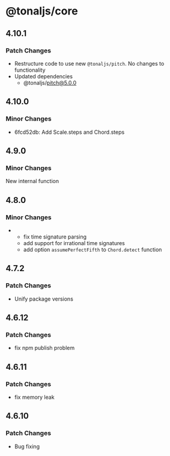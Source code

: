 # @tonaljs/core

## 4.10.1

### Patch Changes

- Restructure code to use new `@tonaljs/pitch`. No changes to functionality
- Updated dependencies
  - @tonaljs/pitch@5.0.0

## 4.10.0

### Minor Changes

- 6fcd52db: Add Scale.steps and Chord.steps

## 4.9.0

### Minor Changes

New internal function

## 4.8.0

### Minor Changes

- - fix time signature parsing
  - add support for irrational time signatures
  - add option `assumePerfectFifth` to `Chord.detect` function

## 4.7.2

### Patch Changes

- Unify package versions

## 4.6.12

### Patch Changes

- fix npm publish problem

## 4.6.11

### Patch Changes

- fix memory leak

## 4.6.10

### Patch Changes

- Bug fixing
